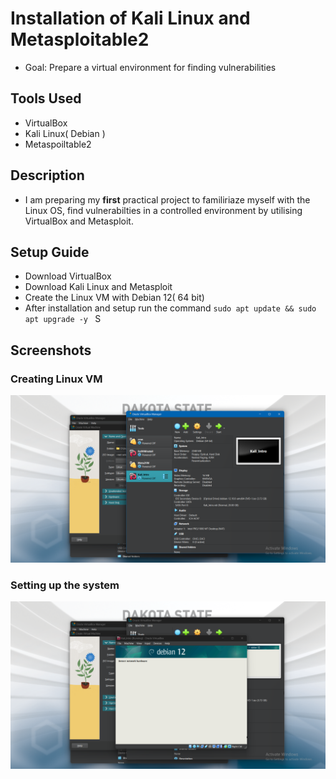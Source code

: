 # Installation of Kali Linux and Metasploitable2
* Goal: Prepare a virtual environment for finding vulnerabilities
## Tools Used
* VirtualBox
* Kali Linux( Debian )
* Metaspoiltable2
## Description
* I am preparing my **first** practical project to familiriaze myself with the Linux OS, find vulnerabilties in a controlled environment by utilising VirtualBox and Metasploit.

## Setup Guide
* Download VirtualBox 
* Download Kali Linux and Metasploit
* Create the Linux VM with Debian 12( 64 bit)
* After installation and setup run the command 
` sudo apt update && sudo apt upgrade -y  `
S
## Screenshots
### Creating Linux VM
![](/Screenshot%202025-05-03%20234652.png)
### Setting up the system
![](/Screenshot%202025-05-03%20234815.png)
